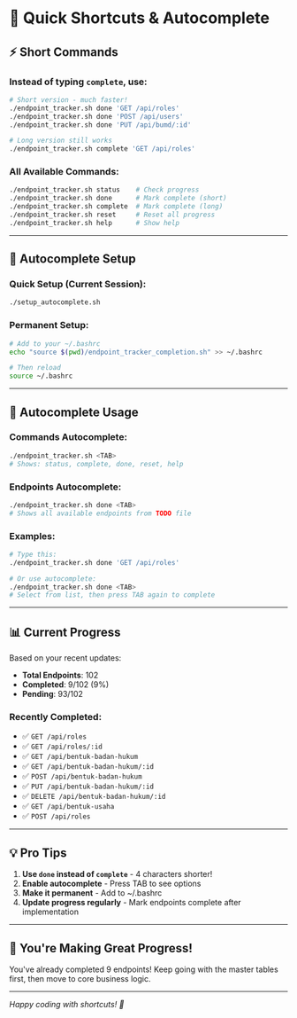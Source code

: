 # 🚀 Quick Shortcuts & Autocomplete

## ⚡ **Short Commands**

### **Instead of typing `complete`, use:**
```bash
# Short version - much faster!
./endpoint_tracker.sh done 'GET /api/roles'
./endpoint_tracker.sh done 'POST /api/users'
./endpoint_tracker.sh done 'PUT /api/bumd/:id'

# Long version still works
./endpoint_tracker.sh complete 'GET /api/roles'
```

### **All Available Commands:**
```bash
./endpoint_tracker.sh status    # Check progress
./endpoint_tracker.sh done      # Mark complete (short)
./endpoint_tracker.sh complete  # Mark complete (long)
./endpoint_tracker.sh reset     # Reset all progress
./endpoint_tracker.sh help      # Show help
```

---

## 🔄 **Autocomplete Setup**

### **Quick Setup (Current Session):**
```bash
./setup_autocomplete.sh
```

### **Permanent Setup:**
```bash
# Add to your ~/.bashrc
echo "source $(pwd)/endpoint_tracker_completion.sh" >> ~/.bashrc

# Then reload
source ~/.bashrc
```

---

## 🎯 **Autocomplete Usage**

### **Commands Autocomplete:**
```bash
./endpoint_tracker.sh <TAB>
# Shows: status, complete, done, reset, help
```

### **Endpoints Autocomplete:**
```bash
./endpoint_tracker.sh done <TAB>
# Shows all available endpoints from TODO file
```

### **Examples:**
```bash
# Type this:
./endpoint_tracker.sh done 'GET /api/roles'

# Or use autocomplete:
./endpoint_tracker.sh done <TAB>
# Select from list, then press TAB again to complete
```

---

## 📊 **Current Progress**

Based on your recent updates:
- **Total Endpoints**: 102
- **Completed**: 9/102 (9%)
- **Pending**: 93/102

### **Recently Completed:**
- ✅ `GET /api/roles`
- ✅ `GET /api/roles/:id`
- ✅ `GET /api/bentuk-badan-hukum`
- ✅ `GET /api/bentuk-badan-hukum/:id`
- ✅ `POST /api/bentuk-badan-hukum`
- ✅ `PUT /api/bentuk-badan-hukum/:id`
- ✅ `DELETE /api/bentuk-badan-hukum/:id`
- ✅ `GET /api/bentuk-usaha`
- ✅ `POST /api/roles`

---

## 💡 **Pro Tips**

1. **Use `done` instead of `complete`** - 4 characters shorter!
2. **Enable autocomplete** - Press TAB to see options
3. **Make it permanent** - Add to ~/.bashrc
4. **Update progress regularly** - Mark endpoints complete after implementation

---

## 🎉 **You're Making Great Progress!**

You've already completed 9 endpoints! Keep going with the master tables first, then move to core business logic.

---

*Happy coding with shortcuts! 🚀*
